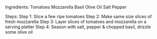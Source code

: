 Ingredients:
Tomatoes
Mozzarella
Basil
Olive Oil
Salt
Pepper

Steps:
Step 1: Slice a few ripe tomatoes
Step 2: Make same size slices of fresh mozzarella
Step 3: Layer slices of tomatoes and mozzarella on a serving platter
Step 4: Season with salt, pepper & chopped basil, drizzle some olive oil

